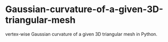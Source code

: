 # Gaussian-curvature-of-a-given-3D-triangular-mesh
vertex-wise Gaussian curvature of a given 3D triangular  mesh in Python.
